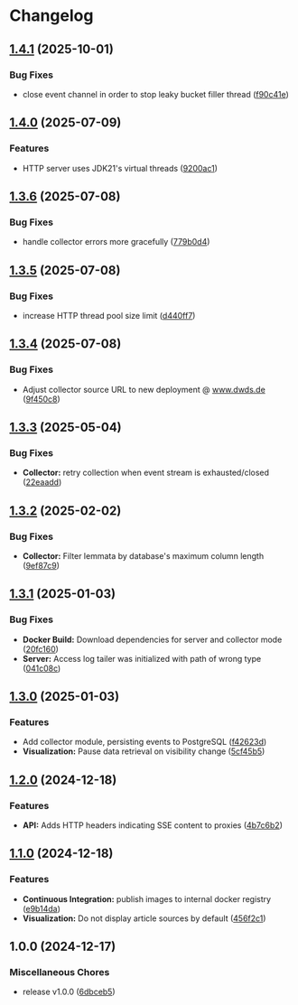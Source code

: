 # Changelog

## [1.4.1](https://github.com/zentrum-lexikographie/dwds-livestream/compare/v1.4.0...v1.4.1) (2025-10-01)


### Bug Fixes

* close event channel in order to stop leaky bucket filler thread ([f90c41e](https://github.com/zentrum-lexikographie/dwds-livestream/commit/f90c41e9f7fa409209ce9173cee8b55dc16e0264))

## [1.4.0](https://github.com/zentrum-lexikographie/dwds-livestream/compare/v1.3.6...v1.4.0) (2025-07-09)


### Features

* HTTP server uses JDK21's virtual threads ([9200ac1](https://github.com/zentrum-lexikographie/dwds-livestream/commit/9200ac1064a6068615ad98a4e346682fa846de26))

## [1.3.6](https://github.com/zentrum-lexikographie/dwds-livestream/compare/v1.3.5...v1.3.6) (2025-07-08)


### Bug Fixes

* handle collector errors more gracefully ([779b0d4](https://github.com/zentrum-lexikographie/dwds-livestream/commit/779b0d48e7ed8cd1dc977b2068ea77f26a5e4916))

## [1.3.5](https://github.com/zentrum-lexikographie/dwds-livestream/compare/v1.3.4...v1.3.5) (2025-07-08)


### Bug Fixes

* increase HTTP thread pool size limit ([d440ff7](https://github.com/zentrum-lexikographie/dwds-livestream/commit/d440ff7e8de69cede243dcb4ca7adf15fd340c57))

## [1.3.4](https://github.com/zentrum-lexikographie/dwds-livestream/compare/v1.3.3...v1.3.4) (2025-07-08)


### Bug Fixes

* Adjust collector source URL to new deployment @ www.dwds.de ([9f450c8](https://github.com/zentrum-lexikographie/dwds-livestream/commit/9f450c8a1737d5fafec71761119df56c79ef84f4))

## [1.3.3](https://github.com/zentrum-lexikographie/dwds-livestream/compare/v1.3.2...v1.3.3) (2025-05-04)


### Bug Fixes

* **Collector:** retry collection when event stream is exhausted/closed ([22eaadd](https://github.com/zentrum-lexikographie/dwds-livestream/commit/22eaaddf822499e719d41beb3745ad8c270ba0ec))

## [1.3.2](https://github.com/zentrum-lexikographie/dwds-livestream/compare/v1.3.1...v1.3.2) (2025-02-02)


### Bug Fixes

* **Collector:** Filter lemmata by database's maximum column length ([9ef87c9](https://github.com/zentrum-lexikographie/dwds-livestream/commit/9ef87c98f5863d54eda67c13183dcd73a76e7211))

## [1.3.1](https://github.com/zentrum-lexikographie/dwds-livestream/compare/v1.3.0...v1.3.1) (2025-01-03)


### Bug Fixes

* **Docker Build:** Download dependencies for server and collector mode ([20fc160](https://github.com/zentrum-lexikographie/dwds-livestream/commit/20fc160fdba1014f28f261d35311af03d0b91c23))
* **Server:** Access log tailer was initialized with path of wrong type ([041c08c](https://github.com/zentrum-lexikographie/dwds-livestream/commit/041c08c2a80a4b062af41c7821db15efb6184b57))

## [1.3.0](https://github.com/zentrum-lexikographie/dwds-livestream/compare/v1.2.0...v1.3.0) (2025-01-03)


### Features

* Add collector module, persisting events to PostgreSQL ([f42623d](https://github.com/zentrum-lexikographie/dwds-livestream/commit/f42623d438acccfd9fb818c3c3364d7ea0eb975e))
* **Visualization:** Pause data retrieval on visibility change ([5cf45b5](https://github.com/zentrum-lexikographie/dwds-livestream/commit/5cf45b59d9acc4dc68c1479e9478fd3b94490adf))

## [1.2.0](https://github.com/zentrum-lexikographie/dwds-livestream/compare/v1.1.0...v1.2.0) (2024-12-18)


### Features

* **API:** Adds HTTP headers indicating SSE content to proxies ([4b7c6b2](https://github.com/zentrum-lexikographie/dwds-livestream/commit/4b7c6b278faeff351dff754a61dc5d231eac6517))

## [1.1.0](https://github.com/zentrum-lexikographie/dwds-livestream/compare/v1.0.0...v1.1.0) (2024-12-18)


### Features

* **Continuous Integration:** publish images to internal docker registry ([e9b14da](https://github.com/zentrum-lexikographie/dwds-livestream/commit/e9b14dae4d984a438a9d7dcf1214cd58c98fb6c2))
* **Visualization:** Do not display article sources by default ([456f2c1](https://github.com/zentrum-lexikographie/dwds-livestream/commit/456f2c1628e2fd048c08d8922921b0ac9e2cb07c))

## 1.0.0 (2024-12-17)


### Miscellaneous Chores

* release v1.0.0 ([6dbceb5](https://github.com/zentrum-lexikographie/dwds-livestream/commit/6dbceb5ecd753ac6283b75fea1059da9e21f35f0))
